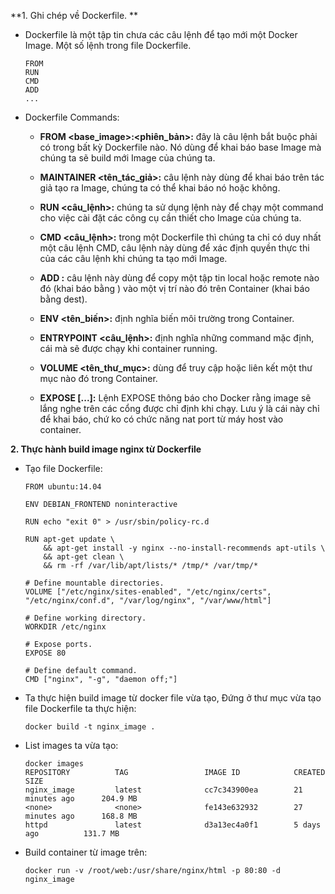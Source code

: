 **1. Ghi chép về Dockerfile. **

- Dockerfile là một tập tin chưa các câu lệnh để tạo mới một Docker Image. Một số lệnh trong file Dockerfile.

  ```
  FROM
  RUN
  CMD
  ADD
  ...
  ```
  
- Dockerfile Commands:
	
	* **FROM <base_image>:<phiên_bản>:** đây là câu lệnh bắt buộc phải có trong bất kỳ Dockerfile nào. Nó dùng để khai báo base Image mà chúng ta sẽ build mới Image của chúng ta.
	
    * **MAINTAINER <tên_tác_giả>:** câu lệnh này dùng để khai báo trên tác giả tạo ra Image, chúng ta có thể khai báo nó hoặc không.
	
    * **RUN <câu_lệnh>:** chúng ta sử dụng lệnh này để chạy một command cho việc cài đặt các công cụ cần thiết cho Image của chúng ta.
	
    * **CMD <câu_lệnh>:** trong một Dockerfile thì chúng ta chỉ có duy nhất một câu lệnh CMD, câu lệnh này dùng để xác định quyền thực thi của các câu lệnh khi chúng ta tạo mới Image.
	
    * **ADD <src> <dest>:** câu lệnh này dùng để copy một tập tin local hoặc remote nào đó (khai báo bằng <src>) vào một vị trí nào đó trên Container (khai báo bằng dest).
	
	* **ENV <tên_biến>:** định nghĩa biến môi trường trong Container.
	
    * **ENTRYPOINT <câu_lệnh>:** định nghĩa những command mặc định, cái mà sẽ được chạy khi container running.
	
    * **VOLUME <tên_thư_mục>:** dùng để truy cập hoặc liên kết một thư mục nào đó trong Container.
	
	* **EXPOSE <port> [<port>...]:** Lệnh EXPOSE thông báo cho Docker rằng image sẽ lắng nghe trên các cổng được chỉ định khi chạy. Lưu ý là cái này chỉ để khai báo, chứ ko có chức năng nat port từ máy host vào container.
	
	
**2. Thực hành build image nginx từ Dockerfile**

- Tạo file Dockerfile:
	
  ```
  FROM ubuntu:14.04

  ENV DEBIAN_FRONTEND noninteractive

  RUN echo "exit 0" > /usr/sbin/policy-rc.d

  RUN apt-get update \
      && apt-get install -y nginx --no-install-recommends apt-utils \
      && apt-get clean \
      && rm -rf /var/lib/apt/lists/* /tmp/* /var/tmp/*

  # Define mountable directories.
  VOLUME ["/etc/nginx/sites-enabled", "/etc/nginx/certs", "/etc/nginx/conf.d", "/var/log/nginx", "/var/www/html"]

  # Define working directory.
  WORKDIR /etc/nginx

  # Expose ports.
  EXPOSE 80

  # Define default command.
  CMD ["nginx", "-g", "daemon off;"]
  ```
  
- Ta thực hiện build image từ docker file vừa tạo, Đứng ở thư mục vừa tạo file Dockerfile ta thực hiện:

  ```
  docker build -t nginx_image .
  ```

- List images ta vừa tạo:
  
  ```
  docker images 
  REPOSITORY          TAG                 IMAGE ID            CREATED             SIZE
  nginx_image         latest              cc7c343900ea        21 minutes ago      204.9 MB
  <none>              <none>              fe143e632932        27 minutes ago      168.8 MB
  httpd               latest              d3a13ec4a0f1        5 days ago          131.7 MB
  ```
 
- Build container từ image trên:
  
  ```
  docker run -v /root/web:/usr/share/nginx/html -p 80:80 -d nginx_image
  ```
  
